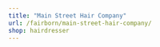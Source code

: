 ```yaml
---
title: "Main Street Hair Company"
url: /fairborn/main-street-hair-company/
shop: hairdresser
---
```

